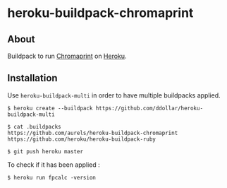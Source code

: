 # heroku-buildpack-chromaprint

## About

Buildpack to run [Chromaprint](https://acoustid.org/chromaprint) on [Heroku](https://heroku.com).

## Installation

Use `heroku-buildpack-multi` in order to have multiple buildpacks applied.

    $ heroku create --buildpack https://github.com/ddollar/heroku-buildpack-multi

    $ cat .buildpacks
    https://github.com/aurels/heroku-buildpack-chromaprint
    https://github.com/heroku/heroku-buildpack-ruby

    $ git push heroku master

To check if it has been applied :

    $ heroku run fpcalc -version
